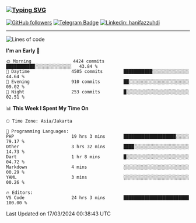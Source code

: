 ### [![Typing SVG](https://readme-typing-svg.herokuapp.com?font=lato&size=22&lines=Hi+There+👋)](https://git.io/typing-svg) 

[![GitHub followers](https://img.shields.io/github/followers/hanifazzuhdi?label=Follow&style=social)](https://github.com/hanifazzuhdi/?tab=follow) 
[![Telegram Badge](https://img.shields.io/badge/-hanif0198-blue?style=social&logo=telegram&link=https://www.t.me/hanif0198/)](https://www.t.me/hanif0198/) 
[![Linkedin: hanifazzuhdi](https://img.shields.io/badge/-hanifazzuhdi-blue?style=flat-square&logo=Linkedin&logoColor=white&link=https://www.linkedin.com/in/hanif-az-zuhdi-69688019b/)](https://www.linkedin.com/in/hanif-az-zuhdi-69688019b/) 

<hr/>

<!--START_SECTION:waka-->
![Lines of code](https://img.shields.io/badge/From%20Hello%20World%20I%27ve%20Written-49.0%20million%20lines%20of%20code-blue)

**I'm an Early 🐤** 

```text
🌞 Morning                4424 commits        ███████████░░░░░░░░░░░░░░   43.84 % 
🌆 Daytime                4505 commits        ███████████░░░░░░░░░░░░░░   44.64 % 
🌃 Evening                910 commits         ██░░░░░░░░░░░░░░░░░░░░░░░   09.02 % 
🌙 Night                  253 commits         █░░░░░░░░░░░░░░░░░░░░░░░░   02.51 % 
```


📊 **This Week I Spent My Time On** 

```text
🕑︎ Time Zone: Asia/Jakarta

💬 Programming Languages: 
PHP                      19 hrs 3 mins       ████████████████████░░░░░   79.17 % 
Other                    3 hrs 32 mins       ████░░░░░░░░░░░░░░░░░░░░░   14.73 % 
Dart                     1 hr 8 mins         █░░░░░░░░░░░░░░░░░░░░░░░░   04.72 % 
Markdown                 4 mins              ░░░░░░░░░░░░░░░░░░░░░░░░░   00.29 % 
YAML                     3 mins              ░░░░░░░░░░░░░░░░░░░░░░░░░   00.26 % 

🔥 Editors: 
VS Code                  24 hrs 3 mins       █████████████████████████   100.00 % 
```


 Last Updated on 17/03/2024 00:38:43 UTC
<!--END_SECTION:waka-->
